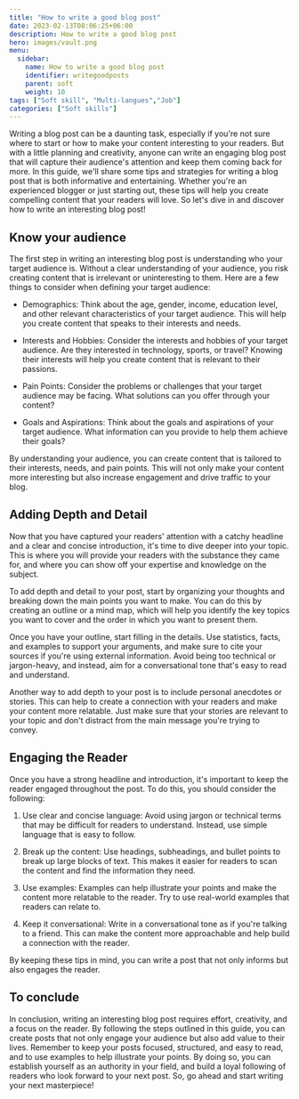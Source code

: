 ```yaml
---
title: "How to write a good blog post"
date: 2023-02-13T08:06:25+06:00
description: How to write a good blog post
hero: images/vault.png
menu:
  sidebar:
    name: How to write a good blog post
    identifier: writegoodposts
    parent: soft
    weight: 10
tags: ["Soft skill", "Multi-langues","Job"]
categories: ["Soft skills"]
---
```


Writing a blog post can be a daunting task, especially if you're not sure where to start or how to make your content interesting to your readers. But with a little planning and creativity, anyone can write an engaging blog post that will capture their audience's attention and keep them coming back for more. In this guide, we'll share some tips and strategies for writing a blog post that is both informative and entertaining. Whether you're an experienced blogger or just starting out, these tips will help you create compelling content that your readers will love. So let's dive in and discover how to write an interesting blog post!

## Know your audience

The first step in writing an interesting blog post is understanding who your target audience is. Without a clear understanding of your audience, you risk creating content that is irrelevant or uninteresting to them. Here are a few things to consider when defining your target audience:

- Demographics: Think about the age, gender, income, education level, and other relevant characteristics of your target audience. This will help you create content that speaks to their interests and needs.

- Interests and Hobbies: Consider the interests and hobbies of your target audience. Are they interested in technology, sports, or travel? Knowing their interests will help you create content that is relevant to their passions.

- Pain Points: Consider the problems or challenges that your target audience may be facing. What solutions can you offer through your content?

- Goals and Aspirations: Think about the goals and aspirations of your target audience. What information can you provide to help them achieve their goals?

By understanding your audience, you can create content that is tailored to their interests, needs, and pain points. This will not only make your content more interesting but also increase engagement and drive traffic to your blog.

## Adding Depth and Detail

Now that you have captured your readers' attention with a catchy headline and a clear and concise introduction, it's time to dive deeper into your topic. This is where you will provide your readers with the substance they came for, and where you can show off your expertise and knowledge on the subject.

To add depth and detail to your post, start by organizing your thoughts and breaking down the main points you want to make. You can do this by creating an outline or a mind map, which will help you identify the key topics you want to cover and the order in which you want to present them.

Once you have your outline, start filling in the details. Use statistics, facts, and examples to support your arguments, and make sure to cite your sources if you're using external information. Avoid being too technical or jargon-heavy, and instead, aim for a conversational tone that's easy to read and understand.

Another way to add depth to your post is to include personal anecdotes or stories. This can help to create a connection with your readers and make your content more relatable. Just make sure that your stories are relevant to your topic and don't distract from the main message you're trying to convey.

## Engaging the Reader

Once you have a strong headline and introduction, it's important to keep the reader engaged throughout the post. To do this, you should consider the following:

1. Use clear and concise language: Avoid using jargon or technical terms that may be difficult for readers to understand. Instead, use simple language that is easy to follow.

2. Break up the content: Use headings, subheadings, and bullet points to break up large blocks of text. This makes it easier for readers to scan the content and find the information they need.

3. Use examples: Examples can help illustrate your points and make the content more relatable to the reader. Try to use real-world examples that readers can relate to.

4. Keep it conversational: Write in a conversational tone as if you're talking to a friend. This can make the content more approachable and help build a connection with the reader.

By keeping these tips in mind, you can write a post that not only informs but also engages the reader.

## To conclude

In conclusion, writing an interesting blog post requires effort, creativity, and a focus on the reader. By following the steps outlined in this guide, you can create posts that not only engage your audience but also add value to their lives. Remember to keep your posts focused, structured, and easy to read, and to use examples to help illustrate your points. By doing so, you can establish yourself as an authority in your field, and build a loyal following of readers who look forward to your next post. So, go ahead and start writing your next masterpiece!